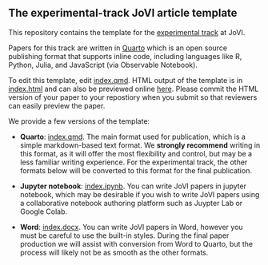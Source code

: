 ## The experimental-track JoVI article template

This repository contains the template for the [experimental track](https://www.journalovi.org/submit.html#experimental)
at JoVI.

Papers for this track are written in [Quarto](https://quarto.org/) which is an open source publishing format that supports inline code, including languages like R, Python, Julia, and JavaScript (via Observable Notebook).

To edit this template, edit [index.qmd](index.qmd). HTML output of the template is in [index.html](index.html) and can also be previewed online [here](https://htmlpreview.github.io/?https://github.com/journalovi/jovi-template-quarto/blob/main/index.html).
Please commit the HTML version of your paper to your repostiory when you submit so that reviewers can easily preview the paper.

We provide a few versions of the template:

- **Quarto**: [index.qmd](index.qmd). The main format used for publication, which 
is a simple markdown-based text format. We **strongly recommend** writing in this
format, as it will offer the most flexibility and control, but may be a less familiar
writing experience. For the experimental track, the other formats below will be
converted to this format for the final publication.

- **Jupyter notebook**: [index.ipynb](index.ipynb). You can write JoVI papers in 
jupyter notebook, which may be desirable if you wish to write JoVI papers using
a collaborative notebook authoring platform such as Juypter Lab or Google Colab.

- **Word**: [index.docx](index.docx). You can write JoVI papers in Word, however
you must be careful to use the built-in styles. During the final paper production
we will assist with conversion from Word to Quarto, but the process will likely
not be as smooth as the other formats.
